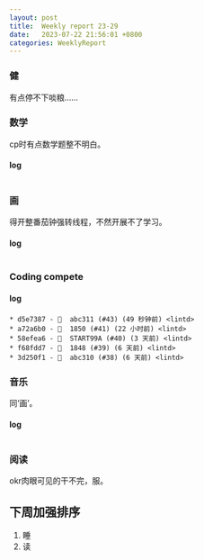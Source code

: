 ```yaml
---
layout: post
title:  Weekly report 23-29
date:   2023-07-22 21:56:01 +0800
categories: WeeklyReport
---
```


### 健

有点停不下啖粮……

### 数学

cp时有点数学题整不明白。

#### log
```

```

### 画

得开整番茄钟强转线程，不然开展不了学习。

#### log
```

```

### Coding compete

#### log
```
* d5e7387 - 🎉  abc311 (#43) (49 秒钟前) <lintd>
* a72a6b0 - 🎉  1850 (#41) (22 小时前) <lintd>
* 58efea6 - 🎉  START99A (#40) (3 天前) <lintd>
* f68fdd7 - 🎉  1848 (#39) (6 天前) <lintd>
* 3d250f1 - 🎉  abc310 (#38) (6 天前) <lintd>
```

### 音乐

同‘画’。

#### log
```

```

### 阅读

okr肉眼可见的干不完，服。

## 下周加强排序

1. 睡
2. 读
